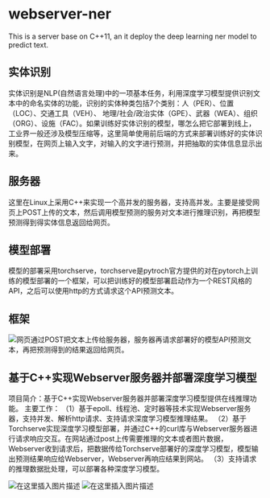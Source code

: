 # webserver-ner
This is a server base on C++11, an it deploy the deep learning ner model to predict text.
## 实体识别
实体识别是NLP(自然语言处理)中的一项基本任务，利用深度学习模型提供识别文本中的命名实体的功能，识别的实体种类包括7个类别：人（PER）、位置（LOC）、交通工具（VEH）、 地理/社会/政治实体（GPE）、武器（WEA）、组织（ORG）、设施（FAC）。如果训练好实体识别的模型，哪怎么把它部署到线上，工业界一般还涉及模型压缩等，这里简单使用前后端的方式来部署训练好的实体识别模型，在网页上输入文字，对输入的文字进行预测，并把抽取的实体信息显示出来。

## 服务器
这里在Linux上采用C++来实现一个高并发的服务器，支持高并发。主要是接受网页上POST上传的文本，然后调用模型预测的服务对文本进行推理识别，再把模型预测得到得实体信息返回给网页。

## 模型部署
模型的部署采用torchserve，torchserve是pytroch官方提供的对在pytorch上训练的模型部署的一个框架，可以把训练好的模型部署启动作为一个REST风格的API，之后可以使用http的方式请求这个API预测文本。

## 框架
![网页通过POST把文本上传给服务器，服务器再请求部署好的模型API预测文本，再把预测得到的结果返回给网页。](https://img-blog.csdnimg.cn/3e590df14b96431bb08d6f6095c840e8.png#pic_center)

## 基于C++实现Webserver服务器并部署深度学习模型


项目简介：基于C++实现Webserver服务器并部署深度学习模型提供在线推理功能。
主要工作：
（1）基于epoll、线程池、定时器等技术实现Webserver服务器，支持并发、解析http请求、支持请求深度学习模型推理结果。
（2）基于Torchserve实现深度学习模型部署，并通过C++的curl库与Webserver服务器进行请求响应交互。在网站通过post上传需要推理的文本或者图片数据，
Webserver收到请求后，把数据传给Torchserve部署好的深度学习模型，模型输出预测结果响应给Webserver，Webserver再响应结果到网站。
（3）支持请求的推理数据批处理，可以部署各种深度学习模型。

![在这里插入图片描述](https://img-blog.csdnimg.cn/0552c9e0f051441f94ee60c98ff608b4.png#pic_center)
![在这里插入图片描述](https://img-blog.csdnimg.cn/a847da1f3e0649f4bed1c034f8f5f369.png#pic_center)
